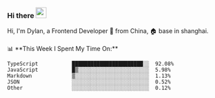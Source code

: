 ### Hi there <img src="https://media.giphy.com/media/hvRJCLFzcasrR4ia7z/giphy.gif" width="25px">

<!-- ![visitors](https://visitor-badge.glitch.me/badge?page_id=dislfyer.dislfyer) --!>

Hi, I'm Dylan, a Frontend Developer 🚀 from China, 🏠 base in shanghai.
<br/>
<br/>

📊 **This Week I Spent My Time On:**


<!--START_SECTION:waka-->

```text
TypeScript           ███████████████████████░░  92.08%
JavaScript           █▒░░░░░░░░░░░░░░░░░░░░░░░  5.98%
Markdown             ▒░░░░░░░░░░░░░░░░░░░░░░░░  1.13%
JSON                 ░░░░░░░░░░░░░░░░░░░░░░░░░  0.52%
Other                ░░░░░░░░░░░░░░░░░░░░░░░░░  0.12%
```

<!--END_SECTION:waka-->

<!--
**About Me:**
 -->
